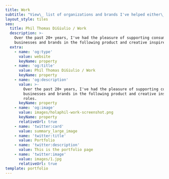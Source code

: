 ```yaml
---
title: Work
subtitle: "View\_ list of organizations and brands I've helped either\_ Over the past 20+ years, I've both managed new products and brands consumers, businesses and brands across many product and creative inspired roles.\_ You will find some of those roles listed below."
layout_style: tiles
seo:
  title: Phil Thomas DiGiulio / Work
  description: >-
    Over the past 20+ years, I've had the pleasure of supporting consumers,
    businesses and brands in the following product and creative inspired roles. 
  extra:
    - name: 'og:type'
      value: website
      keyName: property
    - name: 'og:title'
      value: Phil Thomas DiGiulio / Work
      keyName: property
    - name: 'og:description'
      value: >-
        Over the past 20+ years, I've had the pleasure of supporting consumers,
        businesses and brands in the following product and creative inspired
        roles. 
      keyName: property
    - name: 'og:image'
      value: images/holaphil-work-screenshot.png
      keyName: property
      relativeUrl: true
    - name: 'twitter:card'
      value: summary_large_image
    - name: 'twitter:title'
      value: Portfolio
    - name: 'twitter:description'
      value: This is the portfolio page
    - name: 'twitter:image'
      value: images/1.jpg
      relativeUrl: true
template: portfolio
---
```

